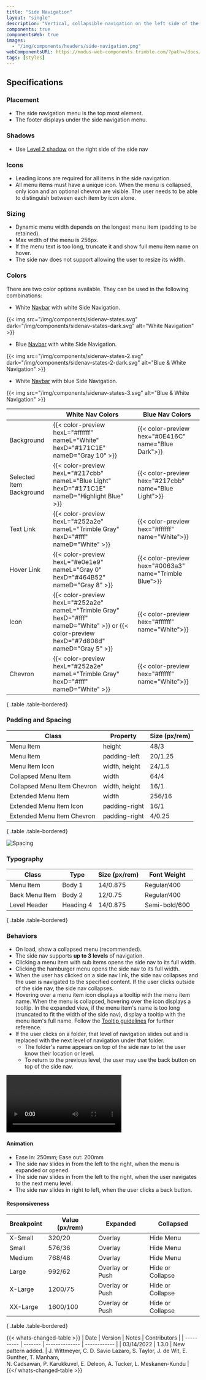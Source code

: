 ```yaml
---
title: "Side Navigation"
layout: "single"
description: "Vertical, collapsible navigation on the left side of the application."
components: true
componentsWeb: true
images:
  - "/img/components/headers/side-navigation.png"
webComponentsURL: https://modus-web-components.trimble.com/?path=/docs/components-side-navigation--default
tags: [styles]
---
```


## Specifications

### Placement

- The side navigation menu is the top most element.
- The footer displays under the side navigation menu.

### Shadows

- Use [Level 2 shadow](/foundations/shadows-and-depth/) on the right side of the side nav

### Icons

- Leading icons are required for all items in the side navigation.
- All menu items must have a unique icon. When the menu is collapsed, only icon and an optional chevron are visible. The user needs to be able to distinguish between each item by icon alone.

### Sizing

- Dynamic menu width depends on the longest menu item (padding to be retained).
- Max width of the menu is 256px.
- If the menu text is too long, truncate it and show full menu item name on hover.
- The side nav does not support allowing the user to resize its width.

### Colors

There are two color options available. They can be used in the following combinations:

- White [Navbar](/components/web/navbar/) with white Side Navigation.

{{< img src="/img/components/sidenav-states.svg" dark="/img/components/sidenav-states-dark.svg" alt="White Navigation" >}}

- Blue [Navbar](/components/web/navbar/) with white Side Navigation.

{{< img src="/img/components/sidenav-states-2.svg" dark="/img/components/sidenav-states-2-dark.svg" alt="Blue & White Navigation" >}}

- White [Navbar](/components/web/navbar/) with blue Side Navigation.

{{< img src="/img/components/sidenav-states-3.svg" alt="Blue & White Navigation" >}}

<!-- prettier-ignore-start -->
|                          | White Nav Colors                                                                                                                                                     | Blue Nav Colors                                        |
| ------------------------ | -------------------------------------------------------------------------------------------------------------------------------------------------------------------- | ------------------------------------------------------ |
| Background               | {{< color-preview hexL="#ffffff" nameL="White" hexD="#171C1E" nameD="Gray 10" >}}                                                                                    | {{< color-preview hex="#0E416C" name="Blue Dark">}}    |
| Selected Item Background | {{< color-preview hexL="#217cbb" nameL="Blue Light" hexD="#171C1E" nameD="Highlight Blue" >}}                                                                      | {{< color-preview hex="#217cbb" name="Blue Light">}}   |
| Text Link                | {{< color-preview hexL="#252a2e" nameL="Trimble Gray" hexD="#fff" nameD="White" >}}                                                                                  | {{< color-preview hex="#ffffff" name="White">}}        |
| Hover Link               | {{< color-preview hexL="#e0e1e9" nameL="Gray 0" hexD="#464B52" nameD="Gray 8" >}}                                                                                    | {{< color-preview hex="#0063a3" name="Trimble Blue">}} |
| Icon                     | {{< color-preview hexL="#252a2e" nameL="Trimble Gray" hexD="#fff" nameD="White" >}} <span class="theme-d">or {{< color-preview hexD="#7d808d" nameD="Gray 5" >}}</span> | {{< color-preview hex="#ffffff" name="White">}}        |
| Chevron                  | {{< color-preview hexL="#252a2e" nameL="Trimble Gray" hexD="#fff" nameD="White" >}}                                                                                  | {{< color-preview hex="#ffffff" name="White">}}        |
{ .table .table-bordered}
<!-- prettier-ignore-end -->

### Padding and Spacing

<!-- prettier-ignore-start -->
| Class                       | Property      | Size (px/rem) |
| --------------------------- | ------------- | ------------- |
| Menu Item                   | height        | 48/3          |
| Menu Item                   | padding-left  | 20/1.25       |
| Menu Item Icon              | width, height | 24/1.5        |
| Collapsed Menu Item         | width         | 64/4          |
| Collapsed Menu Item Chevron | width, height | 16/1          |
| Extended Menu Item          | width         | 256/16        |
| Extended Menu Item Icon     | padding-right | 16/1          |
| Extended Menu Item Chevron  | padding-right | 4/0.25        |
{ .table .table-bordered}
<!-- prettier-ignore-end -->

![Spacing](/img/components/sidenav-spacing.png)

<style>
html[data-theme="dark"] img[src="/img/components/sidenav-spacing.png"] {
  filter: invert(1);
}
</style>

### Typography

<!-- prettier-ignore-start -->
| Class          | Type      | Size (px/rem) | Font Weight   |
| -------------- | --------- | ------------- | ------------- |
| Menu Item      | Body 1    | 14/0.875      | Regular/400   |
| Back Menu Item | Body 2    | 12/0.75       | Regular/400   |
| Level Header   | Heading 4 | 14/0.875      | Semi-bold/600 |
{ .table .table-bordered}
<!-- prettier-ignore-end -->

### Behaviors

- On load, show a collapsed menu (recommended).
- The side nav supports **up to 3 levels** of navigation.
- Clicking a menu item with sub items opens the side nav to its full width.
- Clicking the hamburger menu opens the side nav to its full width.
- When the user has clicked on a side nav link, the side nav collapses and the user is navigated to the specified content. If the user clicks outside of the side nav, the side nav collapses.
- Hovering over a menu item icon displays a tooltip with the menu item name. When the menu is collapsed, hovering over the icon displays a tooltip. In the expanded view, if the menu item's name is too long (truncated to fit the width of the side nav), display a tooltip with the menu item's full name. Follow the [Tooltip guidelines](/components/tooltips/) for further reference.
- If the user clicks on a folder, that level of navigation slides out and is replaced with the next level of navigation under that folder.
  - The folder's name appears on top of the side nav to let the user know their location or level.
  - To return to the previous level, the user may use the back button on top of the side nav.

<video width=300 controls autoplay=false>
    <source src="/img/components/side-nav-levels-demo.mp4" type="video/mp4">
    Your browser does not support the video tag.
</video>

#### Animation

- Ease in: 250mm; Ease out: 200mm
- The side nav slides in from the left to the right, when the menu is expanded or opened.
- The side nav slides in from the left to the right, when the user navigates to the next menu level.
- The side nav slides in right to left, when the user clicks a back button.

#### Responsiveness

<!-- prettier-ignore-start -->
| Breakpoint | Value (px/rem) | Expanded        | Collapsed        |
| ---------- | -------------- | --------------- | ---------------- |
| X-Small    | 320/20         | Overlay         | Hide Menu        |
| Small      | 576/36         | Overlay         | Hide Menu        |
| Medium     | 768/48         | Overlay         | Hide Menu        |
| Large      | 992/62         | Overlay or Push | Hide or Collapse |
| X-Large    | 1200/75        | Overlay or Push | Hide or Collapse |
| XX-Large   | 1600/100       | Overlay or Push | Hide or Collapse |
{ .table .table-bordered}
<!-- prettier-ignore-end -->

{{< whats-changed-table >}}
| Date | Version | Notes | Contributors |
| ---------- | ------- | -------------- | ------------ |
| 03/14/2022 | 1.3.0 | New pattern added. | J. Wittmeyer, C. D. Savio Lazaro, S. Taylor, J. de Wit, E. Gunther, T. Manham, <br>N. Cadsawan, P. Karukkuvel, E. Deleon, A. Tucker, L. Meskanen-Kundu |
{{</ whats-changed-table >}}
